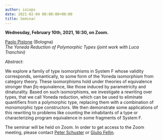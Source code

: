 ```yaml
---
author: ioiops
date: 2021-02-04 00:00:00+00:00
title: Seminar
---
```


**Wednesday, February 10th, 2021, 16:30, on Zoom.**

[Paolo Pistone](http://logica.uniroma3.it/pistone/) (Bologna)\
_The Yoneda Reduction of Polymorphic Types (joint work with Luca Tranchini)_

*Abstract:* 

We explore a family of type isomorphisms in System F whose validity corresponds, semantically, to some form of the Yoneda isomorphism from category theory. These isomorphisms hold under theories of equivalence stronger than βη-equivalence, like those induced by parametricity and dinaturality. Based on such isomorphisms, we investigate a rewriting over types, that we call Yoneda reduction, which can be used to eliminate quantifiers from a polymorphic type, replacing them with a combination of monomorphic type constructors. We then demonstrate some applications of this rewriting to problems like counting the inhabitants of a type or characterizing program equivalence in some fragments of System F. 

The seminar will be held on Zoom. In order to get access to the Zoom meeting, please contact [Peter Schuster](http://www.di.univr.it/?ent=persona&id=21404&lang=en) or [Giulio Fellin](https://www.di.univr.it/?ent=persona&id=40478).

